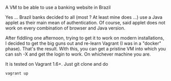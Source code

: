 A VM to be able to use a banking website in Brazil

Yes ... Brazil banks decided to all (most ? At least mine does ...) use a Java
applet as their main mean of authentication. Of course, said applet does not
work on every combination of browser and Java version.

After fiddling one afternoon, trying to get it to work on modern installations,
I decided to get the big guns out and re-learn Vagrant (I was in a "docker"
phase). That's the result. With this, you can get a pristine VM into which you
can ssh -X and get the login to work. On whichever machine you are.

It is tested on Vagrant 1.6+. Just git clone and do

```
vagrant up
```
